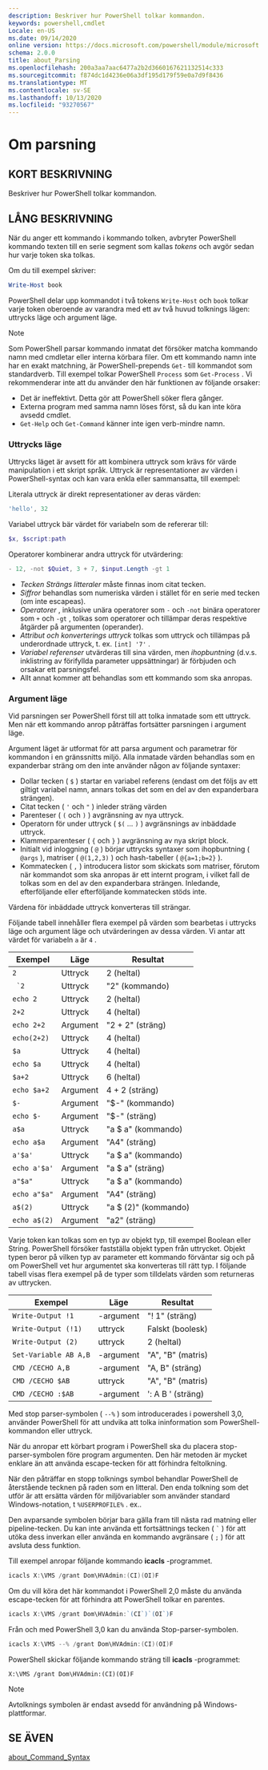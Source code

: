 ```yaml
---
description: Beskriver hur PowerShell tolkar kommandon.
keywords: powershell,cmdlet
Locale: en-US
ms.date: 09/14/2020
online version: https://docs.microsoft.com/powershell/module/microsoft.powershell.core/about/about_parsing?view=powershell-6&WT.mc_id=ps-gethelp
schema: 2.0.0
title: about_Parsing
ms.openlocfilehash: 200a3aa7aac6477a2b2d3660167621132514c333
ms.sourcegitcommit: f874dc1d4236e06a3df195d179f59e0a7d9f8436
ms.translationtype: MT
ms.contentlocale: sv-SE
ms.lasthandoff: 10/13/2020
ms.locfileid: "93270567"
---
```

# <a name="about-parsing"></a>Om parsning

## <a name="short-description"></a>KORT BESKRIVNING

Beskriver hur PowerShell tolkar kommandon.

## <a name="long-description"></a>LÅNG BESKRIVNING

När du anger ett kommando i kommando tolken, avbryter PowerShell kommando texten till en serie segment som kallas _tokens_ och avgör sedan hur varje token ska tolkas.

Om du till exempel skriver:

```powershell
Write-Host book
```

PowerShell delar upp kommandot i två tokens `Write-Host` och `book` tolkar varje token oberoende av varandra med ett av två huvud tolknings lägen: uttrycks läge och argument läge.

> [!NOTE]
> Som PowerShell parsar kommando inmatat det försöker matcha kommando namn med cmdletar eller interna körbara filer. Om ett kommando namn inte har en exakt matchning, är PowerShell-prepends `Get-` till kommandot som standardverb. Till exempel tolkar PowerShell `Process` som `Get-Process` . Vi rekommenderar inte att du använder den här funktionen av följande orsaker:
>
> - Det är ineffektivt. Detta gör att PowerShell söker flera gånger.
> - Externa program med samma namn löses först, så du kan inte köra avsedd cmdlet.
> - `Get-Help` och `Get-Command` känner inte igen verb-mindre namn.

### <a name="expression-mode"></a>Uttrycks läge

Uttrycks läget är avsett för att kombinera uttryck som krävs för värde manipulation i ett skript språk. Uttryck är representationer av värden i PowerShell-syntax och kan vara enkla eller sammansatta, till exempel:

Literala uttryck är direkt representationer av deras värden: 

```powershell
'hello', 32
```

Variabel uttryck bär värdet för variabeln som de refererar till: 

```powershell
$x, $script:path
```
Operatorer kombinerar andra uttryck för utvärdering: 

```powershell
- 12, -not $Quiet, 3 + 7, $input.Length -gt 1
```

- _Tecken Strängs litteraler_ måste finnas inom citat tecken.
- _Siffror_ behandlas som numeriska värden i stället för en serie med tecken (om inte escapeas).
- _Operatorer_ , inklusive unära operatorer som `-` och `-not` binära operatorer som `+` och `-gt` , tolkas som operatorer och tillämpar deras respektive åtgärder på argumenten (operander).
- _Attribut och konverterings uttryck_ tolkas som uttryck och tillämpas på underordnade uttryck, t. ex. `[int] '7'` .
- _Variabel referenser_ utvärderas till sina värden, men _ihopbuntning_ (d.v.s. inklistring av förifyllda parameter uppsättningar) är förbjuden och orsakar ett parsningsfel.
- Allt annat kommer att behandlas som ett kommando som ska anropas.

### <a name="argument-mode"></a>Argument läge

Vid parsningen ser PowerShell först till att tolka inmatade som ett uttryck. Men när ett kommando anrop påträffas fortsätter parsningen i argument läge.

Argument läget är utformat för att parsa argument och parametrar för kommandon i en gränssnitts miljö. Alla inmatade värden behandlas som en expanderbar sträng om den inte använder någon av följande syntaxer:

- Dollar tecken ( `$` ) startar en variabel referens (endast om det följs av ett giltigt variabel namn, annars tolkas det som en del av den expanderbara strängen).
- Citat tecken ( `'` och `"` ) inleder sträng värden
- Parenteser ( `(` och `)` ) avgränsning av nya uttryck.
- Operatorn för under uttryck ( `$(` ... `)` ) avgränsnings av inbäddade uttryck.
- Klammerparenteser ( `{` och `}` ) avgränsning av nya skript block.
- Initialt vid inloggning ( `@` ) börjar uttrycks syntaxer som ihopbuntning ( `@args` ), matriser ( `@(1,2,3)` ) och hash-tabeller ( `@{a=1;b=2}` ).
- Kommatecken ( `,` ) introducera listor som skickats som matriser, förutom när kommandot som ska anropas är ett internt program, i vilket fall de tolkas som en del av den expanderbara strängen. Inledande, efterföljande eller efterföljande kommatecken stöds inte.

Värdena för inbäddade uttryck konverteras till strängar.

Följande tabell innehåller flera exempel på värden som bearbetas i uttrycks läge och argument läge och utvärderingen av dessa värden. Vi antar att värdet för variabeln `a` är `4` .

|       Exempel        |    Läge    |      Resultat       |
| -------------------- | ---------- | ----------------- |
| `2`                  | Uttryck | 2 (heltal)       |
| `` `2``              | Uttryck | "2" (kommando)     |
| `echo 2`             | Uttryck | 2 (heltal)       |
| `2+2`                | Uttryck | 4 (heltal)       |
| `echo 2+2`           | Argument   | "2 + 2" (sträng)    |
| `echo(2+2)`          | Uttryck | 4 (heltal)       |
| `$a`                 | Uttryck | 4 (heltal)       |
| `echo $a`            | Uttryck | 4 (heltal)       |
| `$a+2`               | Uttryck | 6 (heltal)       |
| `echo $a+2`          | Argument   | 4 + 2 (sträng)      |
| `$-`                 | Argument   | "$-" (kommando)    |
| `echo $-`            | Argument   | "$-" (sträng)     |
| `a$a`                | Uttryck | "a $ a" (kommando)   |
| `echo a$a`           | Argument   | "A4" (sträng)     |
| `a'$a'`              | Uttryck | "a $ a" (kommando)   |
| `echo a'$a'`         | Argument   | "a $ a" (sträng)    |
| `a"$a"`              | Uttryck | "a $ a" (kommando)   |
| `echo a"$a"`         | Argument   | "A4" (sträng)     |
| `a$(2)`              | Uttryck | "a $ (2)" (kommando) |
| `echo a$(2)`         | Argument   | "a2" (sträng)     |

Varje token kan tolkas som en typ av objekt typ, till exempel Boolean eller String. PowerShell försöker fastställa objekt typen från uttrycket.
Objekt typen beror på vilken typ av parameter ett kommando förväntar sig och på om PowerShell vet hur argumentet ska konverteras till rätt typ. I följande tabell visas flera exempel på de typer som tilldelats värden som returneras av uttrycken.

|       Exempel          |    Läge    |     Resultat      |
| ---------------------- | ---------- | --------------- |
| `Write-Output !1`      | -argument   | "! 1" (sträng)   |
| `Write-Output (!1)`    | uttryck | Falskt (boolesk) |
| `Write-Output (2)`     | uttryck | 2 (heltal)     |
| `Set-Variable AB A,B`  | -argument   | "A", "B" (matris) |
| `CMD /CECHO A,B`       | -argument   | "A, B" (sträng)  |
| `CMD /CECHO $AB`       | uttryck | "A", "B" (matris) |
| `CMD /CECHO :$AB`      | -argument   | ': A B ' (sträng) |

Med stop parser-symbolen ( `--%` ) som introducerades i powershell 3,0, använder PowerShell för att undvika att tolka ininformation som PowerShell-kommandon eller uttryck.

När du anropar ett körbart program i PowerShell ska du placera stop-parser-symbolen före program argumenten. Den här metoden är mycket enklare än att använda escape-tecken för att förhindra feltolkning.

När den påträffar en stopp tolknings symbol behandlar PowerShell de återstående tecknen på raden som en litteral. Den enda tolkning som det utför är att ersätta värden för miljövariabler som använder standard Windows-notation, t `%USERPROFILE%` . ex..

Den avparsande symbolen börjar bara gälla fram till nästa rad matning eller pipeline-tecken. Du kan inte använda ett fortsättnings tecken ( `` ` `` ) för att utöka dess inverkan eller använda en kommando avgränsare ( `;` ) för att avsluta dess funktion.

Till exempel anropar följande kommando **icacls** -programmet.

```powershell
icacls X:\VMS /grant Dom\HVAdmin:(CI)(OI)F
```

Om du vill köra det här kommandot i PowerShell 2,0 måste du använda escape-tecken för att förhindra att PowerShell tolkar en parentes.

```powershell
icacls X:\VMS /grant Dom\HVAdmin:`(CI`)`(OI`)F
```

Från och med PowerShell 3,0 kan du använda Stop-parser-symbolen.

```powershell
icacls X:\VMS --% /grant Dom\HVAdmin:(CI)(OI)F
```

PowerShell skickar följande kommando sträng till **icacls** -programmet:

`X:\VMS /grant Dom\HVAdmin:(CI)(OI)F`

> [!NOTE]
> Avtolknings symbolen är endast avsedd för användning på Windows-plattformar.

## <a name="see-also"></a>SE ÄVEN

[about_Command_Syntax](about_Command_Syntax.md)
